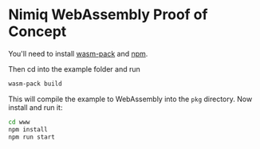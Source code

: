# Nimiq WebAssembly Proof of Concept

You'll need to install [wasm-pack](https://rustwasm.github.io/wasm-pack/installer/) and [npm](https://www.npmjs.com/).

Then cd into the example folder and run

```bash
wasm-pack build
```

This will compile the example to WebAssembly into the `pkg` directory. Now install and run it:

```bash
cd www
npm install
npm run start
```
